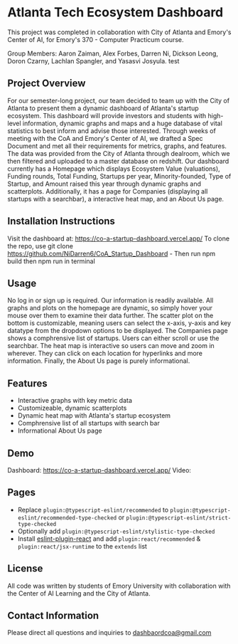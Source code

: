 # Atlanta Tech Ecosystem Dashboard

This project was completed in collaboration with City of Atlanta and Emory's Center of AI, for Emory's 370 - Computer Practicum course.

Group Members: Aaron Zaiman, Alex Forbes, Darren Ni, Dickson Leong, Doron Czarny, Lachlan Spangler, and Yasasvi Josyula.
test
## Project Overview
For our semester-long project, our team decided to team up with the City of Atlanta to present them a dynamic dashboard of Atlanta's startup ecosystem. This dashboard will provide investors and students with high-level information, dynamic graphs and maps and a huge database of vital statistics to best inform and advise those interested. Through weeks of meeting with the CoA and Emory's Center of AI, we drafted a Spec Document and met all their requirements for metrics, graphs, and features. The data was provided from the City of Atlanta through dealroom, which we then filtered and uploaded to a master database on redshift. Our dashboard currently has a Homepage which displays Ecosystem Value (valuations), Funding rounds, Total Funding, Startups per year, Minority-founded, Type of Startup, and Amount raised this year through dynamic graphs and scatterplots. Additionally, it has a page for Companies (displaying all startups with a searchbar), a interactive heat map, and an About Us page. 

## Installation Instructions
Visit the dashboard at: https://co-a-startup-dashboard.vercel.app/
To clone the repo, use git clone https://github.com/NiDarren6/CoA_Startup_Dashboard - Then run npm build then npm run in terminal

## Usage
No log in or sign up is required. Our information is readily available. All graphs and plots on the homepage are dynamic, so simply hover your mouse over them to examine their data further. The scatter plot on the bottom is customizable, meaning users can select the x-axis, y-axis and key datatype from the dropdown options to be displayed. The Companies page shows a comphrensive list of startups. Users can either scroll or use the searchbar. The heat map is interactive so users can move and zoom in wherever. They can click on each location for hyperlinks and more information. Finally, the About Us page is purely informational.

## Features
- Interactive graphs with key metric data
- Customizeable, dynamic scatterplots
- Dynamic heat map with Atlanta's startup ecosystem
- Comphrensive list of all startups with search bar
- Informational About Us page

## Demo

Dashboard: https://co-a-startup-dashboard.vercel.app/
Video:

## Pages

- Replace `plugin:@typescript-eslint/recommended` to `plugin:@typescript-eslint/recommended-type-checked` or `plugin:@typescript-eslint/strict-type-checked`
- Optionally add `plugin:@typescript-eslint/stylistic-type-checked`
- Install [eslint-plugin-react](https://github.com/jsx-eslint/eslint-plugin-react) and add `plugin:react/recommended` & `plugin:react/jsx-runtime` to the `extends` list

## License
All code was written by students of Emory University with collaboration with the Center of AI Learning and the City of Atlanta.

## Contact Information
Please direct all questions and inquiries to dashbaordcoa@gmail.com
